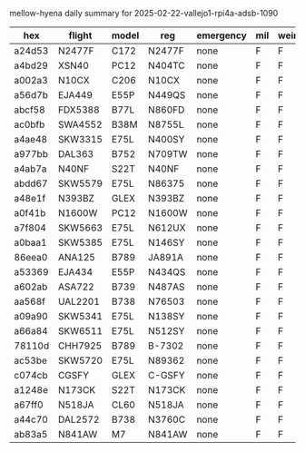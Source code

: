 mellow-hyena daily summary for 2025-02-22-vallejo1-rpi4a-adsb-1090

|hex|flight|model|reg|emergency|mil|weirdo|
|--|--|--|--|--|--|--|
|a24d53|N2477F|C172|N2477F|none|F|F|
|a4bd29|XSN40|PC12|N404TC|none|F|F|
|a002a3|N10CX|C206|N10CX|none|F|F|
|a56d7b|EJA449|E55P|N449QS|none|F|F|
|abcf58|FDX5388|B77L|N860FD|none|F|F|
|ac0bfb|SWA4552|B38M|N8755L|none|F|F|
|a4ae48|SKW3315|E75L|N400SY|none|F|F|
|a977bb|DAL363|B752|N709TW|none|F|F|
|a4ab7a|N40NF|S22T|N40NF|none|F|F|
|abdd67|SKW5579|E75L|N86375|none|F|F|
|a48e1f|N393BZ|GLEX|N393BZ|none|F|F|
|a0f41b|N1600W|PC12|N1600W|none|F|F|
|a7f804|SKW5663|E75L|N612UX|none|F|F|
|a0baa1|SKW5385|E75L|N146SY|none|F|F|
|86eea0|ANA125|B789|JA891A|none|F|F|
|a53369|EJA434|E55P|N434QS|none|F|F|
|a602ab|ASA722|B739|N487AS|none|F|F|
|aa568f|UAL2201|B738|N76503|none|F|F|
|a09a90|SKW5341|E75L|N138SY|none|F|F|
|a66a84|SKW6511|E75L|N512SY|none|F|F|
|78110d|CHH7925|B789|B-7302|none|F|F|
|ac53be|SKW5720|E75L|N89362|none|F|F|
|c074cb|CGSFY|GLEX|C-GSFY|none|F|F|
|a1248e|N173CK|S22T|N173CK|none|F|F|
|a67ff0|N518JA|CL60|N518JA|none|F|F|
|a44c70|DAL2572|B738|N3760C|none|F|F|
|ab83a5|N841AW|M7|N841AW|none|F|F|
